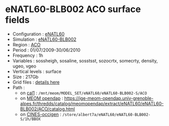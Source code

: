 # eNATL60-BLB002 ACO surface fields

 - Configuration : [eNATL60](../simulations/eNATL60.md)
 - Simulation : [eNATL60-BLB002](../simulations/eNATL60-BLB002.md)
 - Region : [ACO](../regions/ACO.md)
 - Period : 01/07/2009-30/06/2010
 - Frequency : 1h
 - Variables : sossheigh, sosaline, sosstsst, sozocrtx, somecrty, density, ugeo, vgeo
 - Vertical levels : surface 
 - Size : 217Gb
 - Grid files : [details here](ACO60-grid-files.md)
 - Path : 
   - on [cal1](../platforms/cal1.md) : ```/mnt/meom/MODEL_SET/eNATL60/eNATL60-BLB002-S/ACO```
   - on [MEOM opendap](../platforms/opendap.md) : https://ige-meom-opendap.univ-grenoble-alpes.fr/thredds/catalog/meomopendap/extract/eNATL60/eNATL60-BLB002/ACO/catalog.html
   - on [CINES-occigen](../platforms/occigen.md) : ```/store/albert7a/eNATL60/eNATL60-BLB002-S/1h/BBOX```
